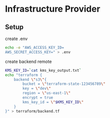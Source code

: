 # Infrastructure Provider

## Setup
create .env

```bash
echo -e "AWS_ACCESS_KEY_ID=
AWS_SECRET_ACCESS_KEY=" > .env
```

create backend remote

```bash
KMS_KEY_ID=`cat kms_key_output.txt`
echo "terraform {
    backend \"s3\"{
        bucket = \"terraform-state-123456789\"
        key = \"dev\"
        region = \"us-east-1\"
        encrypt = true
        kms_key_id = \"$KMS_KEY_ID\"
    }
}" > terraform/backend.tf
```
